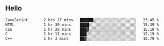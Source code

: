 ## Hello
<!--START_SECTION:waka-->

```txt
JavaScript       2 hrs 17 mins   ██████░░░░░░░░░░░░░░░░░░░   23.45 %
HTML             1 hr 30 mins    ████░░░░░░░░░░░░░░░░░░░░░   15.39 %
CSS              1 hr 28 mins    ███▓░░░░░░░░░░░░░░░░░░░░░   15.10 %
C                1 hr 11 mins    ███░░░░░░░░░░░░░░░░░░░░░░   12.19 %
C++              1 hr 3 mins     ██▓░░░░░░░░░░░░░░░░░░░░░░   10.79 %
```

<!--END_SECTION:waka-->

